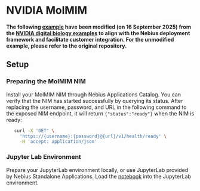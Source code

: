 # NVIDIA MolMIM

**The following [example](MolMIMOracleControlledGeneration.ipynb) have been modified (on 16 September 2025) from the [NVIDIA digital biology examples](https://github.com/NVIDIA/digital-biology-examples/tree/main/examples/nims/molmim/MolMIMOracleControlledGeneration.ipynb) to align with the Nebius deployment framework and facilitate customer integration. For the unmodified example, please refer to the original repository.**

## Setup

### Preparing the MolMIM NIM

Install your MolMIM NIM through Nebius Applications Catalog. You can verify that the NIM has started successfully by querying its status. 
After replacing the username, password, and URL in the following command to the exposed NIM endpoint, it will return `{"status":"ready"}` when the NIM is ready:

```bash
   curl -X 'GET' \
     'https://{username}:{password}@{url}/v1/health/ready' \
     -H 'accept: application/json'
```

### Jupyter Lab Environment

Prepare your JupyterLab environment locally, or use JupyterLab provided by Nebius Standalone Applications. 
Load the [notebook](MolMIMOracleControlledGeneration.ipynb) into the JupyterLab environment. 
